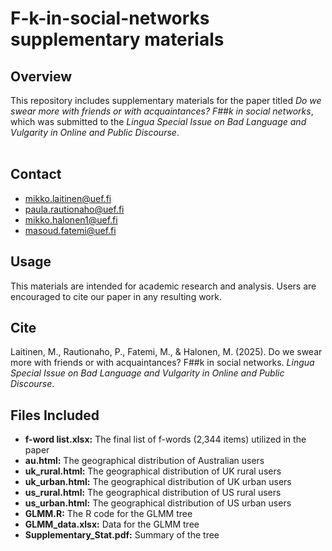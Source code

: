 # F-k-in-social-networks supplementary materials

## Overview
This repository includes supplementary materials for the paper titled *Do we swear more with friends or with acquaintances? F##k in social networks*, which was submitted to the *Lingua Special Issue on Bad Language and Vulgarity in Online and Public Discourse*.
<br />
<br />

## Contact
- [mikko.laitinen@uef.fi](mikko.laitinen@uef.fi) <br />
- [paula.rautionaho@uef.fi](paula.rautionaho@uef.fi) <br />
- [mikko.halonen1@uef.fi](mikko.halonen1@uef.fi)
- [masoud.fatemi@uef.fi](masoud.fatemi@uef.fi) <br />

## Usage
This materials are intended for academic research and analysis. Users are encouraged to cite our paper in any resulting work.

## Cite
Laitinen, M., Rautionaho, P., Fatemi, M., & Halonen, M. (2025). Do we swear more with friends or with acquaintances? F##k in social networks. *Lingua Special Issue on Bad Language and Vulgarity in Online and Public Discourse*.

## Files Included
- **f-word list.xlsx:** The final list of f-words (2,344 items) utilized in the paper
- **au.html:** The geographical distribution of Australian users
- **uk_rural.html:** The geographical distribution of UK rural users
- **uk_urban.html:** The geographical distribution of UK urban users
- **us_rural.html:** The geographical distribution of US rural users
- **us_urban.html:** The geographical distribution of US urban users
- **GLMM.R:** The R code for the GLMM tree
- **GLMM_data.xlsx:** Data for the GLMM tree
- **Supplementary_Stat.pdf:** Summary of the tree 
